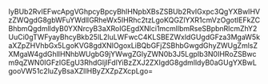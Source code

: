 IyBUb2RvIEFwcApgVGhpcyBpcyBhIHNpbXBsZSBUb2RvIGxpc3QgYXBwIHVzZWQgdG8gbWFuYWdlIGRheWx5IHRhc2tzLgoKQGZlYXR1cmVzOgotIEFkZCBhbmQgdmlldyB0YXNrcyB3aXRoIGEgdXNlci1mcmllbmRseSBpbnRlcmZhY2UuCi0gTWFyayBhcyBkb25lL2luLWFwcC4KLSBEZWxldGUgdGFza3MgaW5kaXZpZHVhbGx5LgoKVG8gdXNlOgoxLiBQbGFjZSBhbGwgdGhyZWUgZmlsZXMgaW4gdGhlIHNhbWUgbG9jYWwgZGlyZWN0b3J5LgpIb3N0IHRoZSBwcm9qZWN0IGFzIGEgU3RhdGljIFdlYiBzZXJ2ZXIgdG8gdmlldyB0aGUgYXBwLgooVW51c2luZyBsaXZlIHByZXZpZXcpLgo=